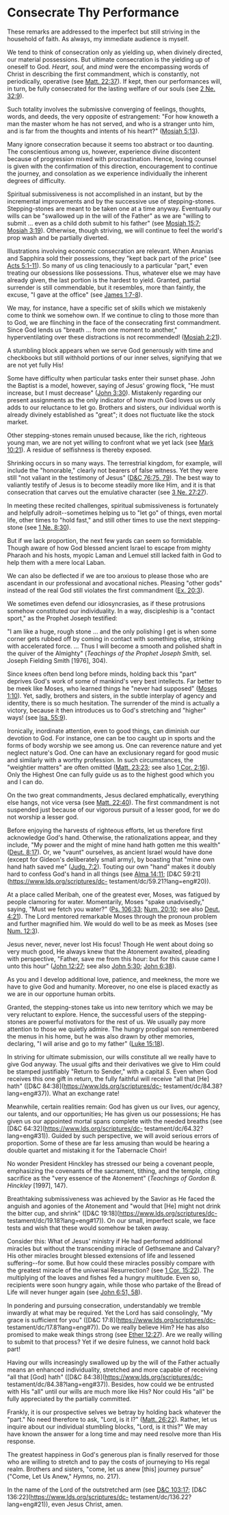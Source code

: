 # Consecrate Thy Performance

These remarks are addressed to the imperfect but still striving in the
household of faith. As always, my immediate audience is myself.

We tend to think of consecration only as yielding up, when divinely directed,
our material possessions. But ultimate consecration is the yielding up of
oneself to God. _Heart, soul,_ and _mind_ were the encompassing words of
Christ in describing the first commandment, which is constantly, not
periodically, operative (see [Matt.
22:37](https://www.lds.org/scriptures/nt/matt/22.37?lang=eng#36)). If kept,
then our performances will, in turn, be fully consecrated for the lasting
welfare of our souls (see [2 Ne.
32:9](https://www.lds.org/scriptures/bofm/2-ne/32.9?lang=eng#8)).

Such totality involves the submissive converging of feelings, thoughts, words,
and deeds, the very opposite of estrangement: "For how knoweth a man the
master whom he has not served, and who is a stranger unto him, and is far from
the thoughts and intents of his heart?" ([Mosiah
5:13](https://www.lds.org/scriptures/bofm/mosiah/5.13?lang=eng#12)).

Many ignore consecration because it seems too abstract or too daunting. The
conscientious among us, however, experience divine discontent because of
progression mixed with procrastination. Hence, loving counsel is given with
the confirmation of this direction, encouragement to continue the journey, and
consolation as we experience individually the inherent degrees of difficulty.

Spiritual submissiveness is not accomplished in an instant, but by the
incremental improvements and by the successive use of stepping-stones.
Stepping-stones are meant to be taken one at a time anyway. Eventually our
wills can be "swallowed up in the will of the Father" as we are "willing to
submit ... even as a child doth submit to his father" (see [Mosiah
15:7](https://www.lds.org/scriptures/bofm/mosiah/15.7?lang=eng#6); [Mosiah
3:19](https://www.lds.org/scriptures/bofm/mosiah/3.19?lang=eng#18)).
Otherwise, though striving, we will continue to feel the world's prop wash and
be partially diverted.

Illustrations involving economic consecration are relevant. When Ananias and
Sapphira sold their possessions, they "kept back part of the price" (see [Acts
5:1-11](https://www.lds.org/scriptures/nt/acts/5.1-11?lang=eng#0)). So many of
us cling tenaciously to a particular "part," even treating our obsessions like
possessions. Thus, whatever else we may have already given, the last portion
is the hardest to yield. Granted, partial surrender is still commendable, but
it resembles, more than faintly, the excuse, "I gave at the office" (see
[James 1:7-8](https://www.lds.org/scriptures/nt/james/1.7-8?lang=eng#6)).

We may, for instance, have a specific set of skills which we mistakenly come
to think we somehow own. If we continue to cling to those more than to God, we
are flinching in the face of the consecrating first commandment. Since God
lends us "breath ... from one moment to another," hyperventilating over these
distractions is not recommended! ([Mosiah
2:21](https://www.lds.org/scriptures/bofm/mosiah/2.21?lang=eng#20)).

A stumbling block appears when we serve God generously with time and
checkbooks but still withhold portions of our inner selves, signifying that we
are not yet fully His!

Some have difficulty when particular tasks enter their sunset phase. John the
Baptist is a model, however, saying of Jesus' growing flock, "He must
increase, but I must decrease" ([John
3:30](https://www.lds.org/scriptures/nt/john/3.30?lang=eng#29)). Mistakenly
regarding our present assignments as the only indicator of how much God loves
us only adds to our reluctance to let go. Brothers and sisters, our individual
worth is already divinely established as "great"; it does not fluctuate like
the stock market.

Other stepping-stones remain unused because, like the rich, righteous young
man, we are not yet willing to confront what we yet lack (see [Mark
10:21](https://www.lds.org/scriptures/nt/mark/10.21?lang=eng#20)). A residue
of selfishness is thereby exposed.

Shrinking occurs in so many ways. The terrestrial kingdom, for example, will
include the "honorable," clearly not bearers of false witness. Yet they were
still "not valiant in the testimony of Jesus" ([D&amp;C 76:75,
79](https://www.lds.org/scriptures/dc-testament/dc/76.75%2C79?lang=eng#74)).
The best way to valiantly testify of Jesus is to become steadily more like
Him, and it is that consecration that carves out the emulative character (see
[3 Ne. 27:27](https://www.lds.org/scriptures/bofm/3-ne/27.27?lang=eng#26)).

In meeting these recited challenges, spiritual submissiveness is fortunately
and helpfully adroit--sometimes helping us to "let go" of things, even mortal
life, other times to "hold fast," and still other times to use the next
stepping-stone (see [1 Ne.
8:30](https://www.lds.org/scriptures/bofm/1-ne/8.30?lang=eng#29)).

But if we lack proportion, the next few yards can seem so formidable. Though
aware of how God blessed ancient Israel to escape from mighty Pharaoh and his
hosts, myopic Laman and Lemuel still lacked faith in God to help them with a
mere local Laban.

We can also be deflected if we are too anxious to please those who are
ascendant in our professional and avocational niches. Pleasing "other gods"
instead of the real God still violates the first commandment ([Ex.
20:3](https://www.lds.org/scriptures/ot/ex/20.3?lang=eng#2)).

We sometimes even defend our idiosyncrasies, as if these protrusions somehow
constituted our individuality. In a way, discipleship is a "contact sport," as
the Prophet Joseph testified:

"I am like a huge, rough stone ... and the only polishing I get is when some
corner gets rubbed off by coming in contact with something else, striking with
accelerated force. ... Thus I will become a smooth and polished shaft in the
quiver of the Almighty" (_Teachings of the Prophet Joseph Smith,_ sel. Joseph
Fielding Smith [1976], 304).

Since knees often bend long before minds, holding back this "part" deprives
God's work of some of mankind's very best intellects. Far better to be meek
like Moses, who learned things he "never had supposed" ([Moses
1:10](https://www.lds.org/scriptures/pgp/moses/1.10?lang=eng#9)). Yet, sadly,
brothers and sisters, in the subtle interplay of agency and identity, there is
so much hesitation. The surrender of the mind is actually a victory, because
it then introduces us to God's stretching and "higher" ways! (see [Isa.
55:9](https://www.lds.org/scriptures/ot/isa/55.9?lang=eng#8)).

Ironically, inordinate attention, even to good things, can diminish our
devotion to God. For instance, one can be too caught up in sports and the
forms of body worship we see among us. One can reverence nature and yet
neglect nature's God. One can have an exclusionary regard for good music and
similarly with a worthy profession. In such circumstances, the "weightier
matters" are often omitted ([Matt.
23:23](https://www.lds.org/scriptures/nt/matt/23.23?lang=eng#22); see also [1
Cor. 2:16](https://www.lds.org/scriptures/nt/1-cor/2.16?lang=eng#15)). Only
the Highest One can fully guide us as to the highest good which you and I can
do.

On the two great commandments, Jesus declared emphatically, everything else
hangs, not vice versa (see [Matt.
22:40](https://www.lds.org/scriptures/nt/matt/22.40?lang=eng#39)). The first
commandment is not suspended just because of our vigorous pursuit of a lesser
good, for we do not worship a lesser god.

Before enjoying the harvests of righteous efforts, let us therefore first
acknowledge God's hand. Otherwise, the rationalizations appear, and they
include, "My power and the might of mine hand hath gotten me this wealth"
([Deut. 8:17](https://www.lds.org/scriptures/ot/deut/8.17?lang=eng#16)). Or,
we "vaunt" ourselves, as ancient Israel would have done (except for Gideon's
deliberately small army), by boasting that "mine own hand hath saved me"
([Judg. 7:2](https://www.lds.org/scriptures/ot/judg/7.2?lang=eng#1)). Touting
our own "hand" makes it doubly hard to confess God's hand in all things (see
[Alma 14:11](https://www.lds.org/scriptures/bofm/alma/14.11?lang=eng#10);
[D&amp;C 59:21](https://www.lds.org/scriptures/dc-
testament/dc/59.21?lang=eng#20)).

At a place called Meribah, one of the greatest ever, Moses, was fatigued by
people clamoring for water. Momentarily, Moses "spake unadvisedly," saying,
"Must we fetch you water?" ([Ps.
106:33](https://www.lds.org/scriptures/ot/ps/106.33?lang=eng#32); [Num.
20:10](https://www.lds.org/scriptures/ot/num/20.10?lang=eng#9); see also
[Deut. 4:21](https://www.lds.org/scriptures/ot/deut/4.21?lang=eng#20)). The
Lord mentored remarkable Moses through the pronoun problem and further
magnified him. We would do well to be as meek as Moses (see [Num.
12:3](https://www.lds.org/scriptures/ot/num/12.3?lang=eng#2)).

Jesus never, never, never lost His focus! Though He went about doing so very
much good, He always knew that the Atonement awaited, pleading with
perspective, "Father, save me from this hour: but for this cause came I unto
this hour" ([John
12:27](https://www.lds.org/scriptures/nt/john/12.27?lang=eng#26); see also
[John 5:30](https://www.lds.org/scriptures/nt/john/5.30?lang=eng#29); [John
6:38](https://www.lds.org/scriptures/nt/john/6.38?lang=eng#37)).

As you and I develop additional love, patience, and meekness, the more we have
to give God and humanity. Moreover, no one else is placed exactly as we are in
our opportune human orbits.

Granted, the stepping-stones take us into new territory which we may be very
reluctant to explore. Hence, the successful users of the stepping-stones are
powerful motivators for the rest of us. We usually pay more attention to those
we quietly admire. The hungry prodigal son remembered the menus in his home,
but he was also drawn by other memories, declaring, "I will arise and go to my
father" ([Luke
15:18](https://www.lds.org/scriptures/nt/luke/15.18?lang=eng#17)).

In striving for ultimate submission, our wills constitute all we really have
to give God anyway. The usual gifts and their derivatives we give to Him could
be stamped justifiably "Return to Sender," with a capital _S._ Even when God
receives this one gift in return, the fully faithful will receive "all that
[He] hath" ([D&amp;C 84:38](https://www.lds.org/scriptures/dc-
testament/dc/84.38?lang=eng#37)). What an exchange rate!

Meanwhile, certain realities remain: God has given us our lives, our agency,
our talents, and our opportunities; He has given us our possessions; He has
given us our appointed mortal spans complete with the needed breaths (see
[D&amp;C 64:32](https://www.lds.org/scriptures/dc-
testament/dc/64.32?lang=eng#31)). Guided by such perspective, we will avoid
serious errors of proportion. Some of these are far less amusing than would be
hearing a double quartet and mistaking it for the Tabernacle Choir!

No wonder President Hinckley has stressed our being a covenant people,
emphasizing the covenants of the sacrament, tithing, and the temple, citing
sacrifice as the "very essence of the Atonement" (_Teachings of Gordon B.
Hinckley_ [1997], 147).

Breathtaking submissiveness was achieved by the Savior as He faced the anguish
and agonies of the Atonement and "would that [He] might not drink the bitter
cup, and shrink" ([D&amp;C 19:18](https://www.lds.org/scriptures/dc-
testament/dc/19.18?lang=eng#17)). On our small, imperfect scale, we face tests
and wish that these would somehow be taken away.

Consider this: What of Jesus' ministry if He had performed additional miracles
but without the transcending miracle of Gethsemane and Calvary? His other
miracles brought blessed extensions of life and lessened suffering--for some.
But how could these miracles possibly compare with the greatest miracle of the
universal Resurrection? (see [1 Cor.
15:22](https://www.lds.org/scriptures/nt/1-cor/15.22?lang=eng#21)). The
multiplying of the loaves and fishes fed a hungry multitude. Even so,
recipients were soon hungry again, while those who partake of the Bread of
Life will never hunger again (see [John 6:51,
58](https://www.lds.org/scriptures/nt/john/6.51%2C58?lang=eng#50)).

In pondering and pursuing consecration, understandably we tremble inwardly at
what may be required. Yet the Lord has said consolingly, "My grace is
sufficient for you" ([D&amp;C 17:8](https://www.lds.org/scriptures/dc-
testament/dc/17.8?lang=eng#7)). Do we really believe Him? He has also promised
to make weak things strong (see [Ether
12:27](https://www.lds.org/scriptures/bofm/ether/12.27?lang=eng#26)). Are we
really willing to submit to that process? Yet if we desire fulness, we cannot
hold back part!

Having our wills increasingly swallowed up by the will of the Father actually
means an enhanced individuality, stretched and more capable of receiving "all
that [God] hath" ([D&amp;C 84:38](https://www.lds.org/scriptures/dc-
testament/dc/84.38?lang=eng#37)). Besides, how could we be entrusted with His
"all" until our wills are much more like His? Nor could His "all" be fully
appreciated by the partially committed.

Frankly, it is our prospective selves we betray by holding back whatever the
"part." No need therefore to ask, "Lord, is it I?" ([Matt.
26:22](https://www.lds.org/scriptures/nt/matt/26.22?lang=eng#21)). Rather, let
us inquire about our individual stumbling blocks, "Lord, is it this?" We may
have known the answer for a long time and may need resolve more than His
response.

The greatest happiness in God's generous plan is finally reserved for those
who are willing to stretch and to pay the costs of journeying to His regal
realm. Brothers and sisters, "come, let us anew [this] journey pursue" ("Come,
Let Us Anew," _Hymns,_ no. 217).

In the name of the Lord of the outstretched arm (see [D&amp;C
103:17](https://www.lds.org/scriptures/dc-testament/dc/103.17?lang=eng#16);
[D&amp;C 136:22](https://www.lds.org/scriptures/dc-
testament/dc/136.22?lang=eng#21)), even Jesus Christ, amen.

